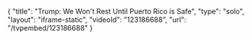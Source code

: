 {
    "title": "Trump: We Won't Rest Until Puerto Rico is Safe",
    "type": "solo",
    "layout": "iframe-static",
    "videoId": "123186688",
    "url": "\/tvpembed\/123186688"
}